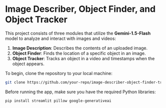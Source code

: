 # Image Describer, Object Finder, and Object Tracker

This project consists of three modules that utilize the **Gemini-1.5-Flash** model to analyze and interact with images and videos:

1. **Image Description**: Describes the contents of an uploaded image.
2. **Object Finder**: Finds the location of a specific object in an image.
3. **Object Tracker**: Tracks an object in a video and timestamps when the object appears.

To begin, clone the repository to your local machine:

```bash
git clone https://github.com/your-repo/image-describer-object-finder-tracker.git
```
Before running the app, make sure you have the required Python libraries:

```bash
pip install streamlit pillow google-generativeai

